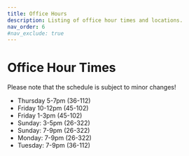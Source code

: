 ```yaml
---
title: Office Hours
description: Listing of office hour times and locations.
nav_order: 6
#nav_exclude: true
---
```


# Office Hour Times
Please note that the schedule is subject to minor changes!
- Thursday 5-7pm (36-112)
- Friday 10-12pm (45-102)
- Friday 1-3pm (45-102)
- Sunday: 3-5pm (26-322)
- Sunday: 7-9pm (26-322)
- Monday: 7-9pm (26-322)
- Tuesday: 7-9pm (36-112)
